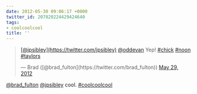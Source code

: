 ```yaml
---
date: 2012-05-30 09:06:17 +0000
twitter_id: 207820224429424640
tags:
- coolcoolcool
title: ''
---
```


<blockquote class="twitter-tweet"><p lang="und" dir="ltr"><a href="https://twitter.com/jpsibley?ref_src=twsrc%5Etfw">[@jpsibley](https://twitter.com/jpsibley)</a> <a href="https://twitter.com/oddEvan?ref_src=twsrc%5Etfw">@oddevan</a> Yep! <a href="https://twitter.com/hashtag/chick?src=hash&amp;ref_src=twsrc%5Etfw">#chick</a> <a href="https://twitter.com/hashtag/noon?src=hash&amp;ref_src=twsrc%5Etfw">#noon</a> <a href="https://twitter.com/hashtag/taylors?src=hash&amp;ref_src=twsrc%5Etfw">#taylors</a></p>&mdash; Brad ([@brad_fulton](https://twitter.com/brad_fulton)) <a href="https://twitter.com/brad_fulton/status/207563142740443136?ref_src=twsrc%5Etfw">May 29, 2012</a></blockquote>
<script async src="https://platform.twitter.com/widgets.js" charset="utf-8"></script>

[@brad_fulton](https://twitter.com/brad_fulton) [@jpsibley](https://twitter.com/jpsibley) cool. [#coolcoolcool](https://twitter.com/hashtag/coolcoolcool)
